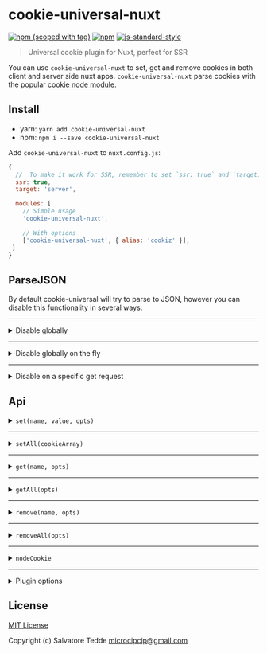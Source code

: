 # cookie-universal-nuxt
[![npm (scoped with tag)](https://img.shields.io/npm/v/cookie-universal-nuxt/latest.svg?style=flat-square)](https://npmjs.com/package/cookie-universal-nuxt)
[![npm](https://img.shields.io/npm/dt/cookie-universal-nuxt.svg?style=flat-square)](https://npmjs.com/package/cookie-universal-nuxt)
[![js-standard-style](https://img.shields.io/badge/code_style-standard-brightgreen.svg?style=flat-square)](http://standardjs.com)

> Universal cookie plugin for Nuxt, perfect for SSR

You can use `cookie-universal-nuxt` to set, get and remove cookies in both client and server side nuxt apps.
`cookie-universal-nuxt` parse cookies with the popular [cookie node module](https://github.com/jshttp/cookie).

## Install
- yarn: `yarn add cookie-universal-nuxt`
- npm: `npm i --save cookie-universal-nuxt`

Add `cookie-universal-nuxt` to `nuxt.config.js`:

```js
{
  //  To make it work for SSR, remember to set `ssr: true` and `target: 'server'`
  ssr: true,
  target: 'server',

  modules: [
    // Simple usage
    'cookie-universal-nuxt',

    // With options
    ['cookie-universal-nuxt', { alias: 'cookiz' }],
 ]
}
```



## ParseJSON

By default cookie-universal will try to parse to JSON, however you can disable this
functionality in several ways:

---

<details><summary>Disable globally</summary><p>

- Disable from the plugin options:

```
{
  modules: [
    ['cookie-universal-nuxt', { parseJSON: false }],
 ]
}
```
</p></details>

---

<details><summary>Disable globally on the fly</summary><p>

```js
// nuxt middleware
export default ({ app }) => {
  app.$cookies.parseJSON = false
}

// client
this.$cookies.parseJSON = false
```
</p></details>

---

<details><summary>Disable on a specific get request</summary><p>

```js
// nuxt middleware
export default ({ app }) => {
  app.$cookies.get('cookie-name', { parseJSON: false })
}

// client
this.$cookies.get('cookie-name', { parseJSON: false })
```
</p></details>

## Api

<details><summary><code>set(name, value, opts)</code></summary><p>

- `name` (string): Cookie name to set.
- `value` (string|object): Cookie value.
- `opts` (object): Same as the [cookie node module](https://github.com/jshttp/cookie).
  - `path` (string): Specifies the value for the Path Set-Cookie attribute. By default, the path is considered the "default path".
  - `expires` (date): Specifies the Date object to be the value for the Expires Set-Cookie attribute.
  - `maxAge` (number): Specifies the number (in seconds) to be the value for the Max-Age Set-Cookie attribute.
  - `httpOnly` (boolean): Specifies the boolean value for the [HttpOnly Set-Cookie attribute][rfc-6265-5.2.6].
  - `domain` (string): specifies the value for the Domain Set-Cookie attribute.
  - `encode` (function): Specifies a function that will be used to encode a cookie's value.
  - `sameSite` (boolean|string): Specifies the value for the [`SameSite` `Set-Cookie` attribute](https://tools.ietf.org/html/draft-ietf-httpbis-rfc6265bis-03#section-4.1.2.7).  
    Possible values: `true`, `false`, `'lax'`, `'none'`, `'strict'` ([see details](https://github.com/jshttp/cookie#samesite)). Default is `false`.
  - `secure` (boolean): Specifies the boolean value for the Secure Set-Cookie attribute.

```js
const cookieValObject = { param1: 'value1', param2: 'value2' }

// nuxt middleware
export default ({ app }) => {
  app.$cookies.set('cookie-name', 'cookie-value', {
    path: '/',
    maxAge: 60 * 60 * 24 * 7
  })
  app.$cookies.set('cookie-name', cookieValObject, {
    path: '/',
    maxAge: 60 * 60 * 24 * 7
  })
}

// client
this.$cookies.set('cookie-name', 'cookie-value', {
  path: '/',
  maxAge: 60 * 60 * 24 * 7
})
this.$cookies.set('cookie-name', cookieValObject, {
  path: '/',
  maxAge: 60 * 60 * 24 * 7
})
```
</p></details>

---

<details><summary><code>setAll(cookieArray)</code></summary><p>

- cookieArray (array)
  - `name` (string): Cookie name to set.
  - `value` (string|object): Cookie value.
  - `opts` (object): Same as the [cookie node module](https://github.com/jshttp/cookie)
    - `path` (string): Specifies the value for the Path Set-Cookie attribute. By default, the path is considered the "default path".
    - `expires` (date): Specifies the Date object to be the value for the Expires Set-Cookie attribute.
    - `maxAge` (number): Specifies the number (in seconds) to be the value for the Max-Age Set-Cookie attribute.
    - `httpOnly` (boolean): Specifies the boolean value for the [HttpOnly Set-Cookie attribute][rfc-6265-5.2.6].
    - `domain` (string): specifies the value for the Domain Set-Cookie attribute.
    - `encode` (function): Specifies a function that will be used to encode a cookie's value.
    - `sameSite` (boolean|string): Specifies the value for the [`SameSite` `Set-Cookie` attribute](https://tools.ietf.org/html/draft-ietf-httpbis-rfc6265bis-03#section-4.1.2.7).  
      Possible values: `true`, `false`, `'lax'`, `'none'`, `'strict'` ([see details](https://github.com/jshttp/cookie#samesite)). Default is `false`.
    - `secure` (boolean): Specifies the boolean value for the Secure Set-Cookie attribute.

```js
const options = {
  path: '/',
  maxAge: 60 * 60 * 24 * 7
}
const cookieList = [
  { name: 'cookie-name1', value: 'value1', opts: options },
  { name: 'cookie-name2', value: 'value2', opts: options },
  { name: 'cookie-name3', value: 'value3', opts: options },
  { name: 'cookie-name4', value: 'value4', opts: options }
]

// nuxt middleware
export default ({ app }) => {
  app.$cookies.setAll(cookieList)
}

// client
this.$cookies.setAll(cookieList)
```
</p></details>

---

<details><summary><code>get(name, opts)</code></summary><p>

- `name` (string): Cookie name to get.
- `opts`
  - `fromRes` (boolean): Get cookies from res instead of req.
  - `parseJSON` (boolean): Parse json, true by default unless overridden globally or locally.

```js
// nuxt middleware
export default ({ app }) => {
  const cookieRes = app.$cookies.get('cookie-name')
  const cookieRes = app.$cookies.get('cookie-name', { fromRes: true }) // get from res instead of req
  // returns the cookie value or undefined
}

// client
const cookieRes = this.$cookies.get('cookie-name')
// returns the cookie value or undefined
```
</p></details>

---

<details><summary><code>getAll(opts)</code></summary><p>

- `opts`
  - `fromRes` (boolean): Get cookies from res instead of req.
  - `parseJSON` (boolean): Parse json, true by default unless overridden globally or locally.

```js
// nuxt middleware
export default ({ app }) => {
  const cookiesRes = app.$cookies.getAll()
  const cookiesRes = app.$cookies.getAll({ fromRes: true }) // get from res instead of req
  // returns all cookies or {}
  //{
  //  "cookie-1": "value1",
  //  "cookie-2": "value2",
  //}
}

// client
const cookiesRes = this.$cookies.getAll()
// returns all cookies or {}
//{
//  "cookie-1": "value1",
//  "cookie-2": "value2",
//}
```
</p></details>

---

<details><summary><code>remove(name, opts)</code></summary><p>

- `name` (string): Cookie name to remove.
- `opts`
  - `path` (string): Specifies the value for the Path Set-Cookie attribute. By default, the path is considered the "default path".

```js
// nuxt middleware
export default ({ app }) => {
  app.$cookies.remove('cookie-name')
  app.$cookies.remove('cookie-name', {
    // this will allow you to remove a cookie
    // from a different path
    path: '/my-path'
  })
}

// client
this.$cookies.remove('cookie-name')
```
</p></details>

---

<details><summary><code>removeAll(opts)</code></summary><p>

- `opts`
  - `path` (string): Specifies the value for the Path Set-Cookie attribute. By default, the path is considered the "default path".

```js
// nuxt middleware
export default ({ app }) => {
  app.$cookies.removeAll()
}

// client
this.$cookies.removeAll()
```
</p></details>

---

<details><summary><code>nodeCookie</code></summary><p>

This property will expose the [cookie node module](https://github.com/jshttp/cookie) so you don't have to include it yourself.

```js

// nuxt middleware
export default ({ app }) => {
  const cookieRes = app.$cookies.nodeCookie.parse('cookie-name', 'cookie-value')
  cookieRes['cookie-name'] // returns 'cookie-value'
}

// client
const cookieRes = this.$cookies.nodeCookie.parse('cookie-name', 'cookie-value')
cookieRes['cookie-name'] // returns 'cookie-value'
```
</p></details>

---

<details><summary>Plugin options</summary><p>

- `alias` (string): Specifies the plugin alias to use.
- `parseJSON` (boolean): Disable JSON parsing.

```js
{
  modules: [
    ['cookie-universal-nuxt', { alias: 'cookiz', parseJSON: false }],
 ]
}


// usage
this.$cookiz.set('cookie-name', 'cookie-value')
```
</p></details>

## License

[MIT License](./LICENSE)

Copyright (c) Salvatore Tedde <microcipcip@gmail.com>
